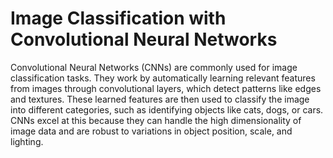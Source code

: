 # Image Classification with Convolutional Neural Networks

Convolutional Neural Networks (CNNs) are commonly used for image classification tasks. They work by automatically learning relevant features from images through convolutional layers, which detect patterns like edges and textures. These learned features are then used to classify the image into different categories, such as identifying objects like cats, dogs, or cars. CNNs excel at this because they can handle the high dimensionality of image data and are robust to variations in object position, scale, and lighting.